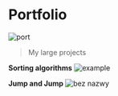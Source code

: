# Portfolio
![port](https://cloud.githubusercontent.com/assets/19840443/17052708/eccc554c-4ffe-11e6-9655-a53828e18d56.png)

>My large projects

**Sorting algorithms**
![example](https://cloud.githubusercontent.com/assets/19840443/17052096/474e25b6-4ffc-11e6-9c44-c54e995e5e28.png)


**Jump and Jump**
![bez nazwy](https://cloud.githubusercontent.com/assets/19840443/16897394/1c6ca610-4bb0-11e6-9bbe-9eaf4bef3725.png)
